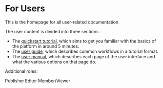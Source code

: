 # For Users
<!-- To Be Populated -->

This is the homepage for all user-related documentation.

The user content is divided into three sections:

* The [quickstart tutorial](quickstart/index.md), which aims to get you familiar with the basics of the platform in around 5 minutes.
* The [user guide](guide/index.md), which describes common workflows in a tutorial format.
* The [user manual](manual/index.md), which describes each page of the user interface and what the various options on that page do.

<!-- Luna create these .md files and add the links here -->
Additional roles:

Publisher
Editor
Member/Viewer

<!-- Manual: briefly explain role is it purpose -->
<!-- guide: workflows for other roles (step by step)-->